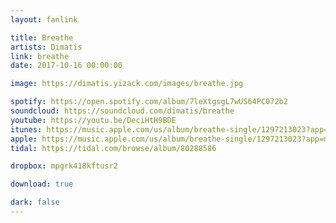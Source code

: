 ```yaml
---
layout: fanlink

title: Breathe
artists: Dimatis
link: breathe
date: 2017-10-16 00:00:00

image: https://dimatis.yizack.com/images/breathe.jpg

spotify: https://open.spotify.com/album/7leXtgsgL7wUS64PC072b2
soundcloud: https://soundcloud.com/dimatis/breathe
youtube: https://youtu.be/DeciHtH9BDE
itunes: https://music.apple.com/us/album/breathe-single/1297213023?app=itunes
apple: https://music.apple.com/us/album/breathe-single/1297213023?app=music
tidal: https://tidal.com/browse/album/80288586

dropbox: mpgrk418kftusr2

download: true

dark: false
---
```

